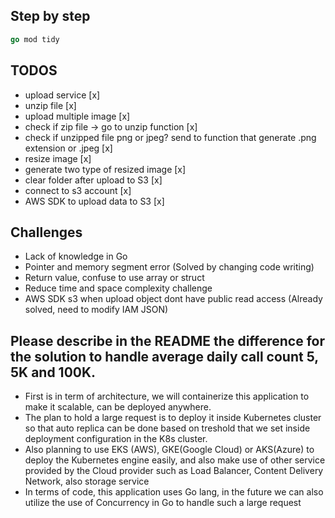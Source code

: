 
## Step by step

```go 
go mod tidy
```
## TODOS

- upload service [x]
- unzip file [x]
- upload multiple image [x]
- check if zip file -> go to unzip function [x]
- check if unzipped file png or jpeg? send to function that generate .png extension or .jpeg [x]
- resize image [x]
- generate two type of resized image [x]
- clear folder after upload to S3 [x]
- connect to s3 account [x]
- AWS SDK to upload data to S3 [x]


## Challenges

- Lack of knowledge in Go
- Pointer and memory segment error (Solved by changing code writing)
- Return value, confuse to use array or struct
- Reduce time and space complexity challenge
- AWS SDK s3 when upload object dont have public read access (Already solved, need to modify IAM JSON)

## Please describe in the README the difference for the solution to handle average daily call count 5, 5K and 100K.

- First is in term of architecture, we will containerize this application to make it scalable, can be deployed anywhere.
- The plan to hold a large request is to deploy it inside Kubernetes cluster so that auto replica can be done based on treshold that we set inside deployment configuration in the K8s cluster.
- Also planning to use EKS (AWS), GKE(Google Cloud) or AKS(Azure) to deploy the Kubernetes engine easily, and also make use of other service provided by the Cloud provider such as Load Balancer, Content Delivery Network, also storage service 
- In terms of code, this application uses Go lang, in the future we can also utilize the use of Concurrency in Go to handle such a large request
